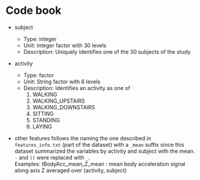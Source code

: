# Code book


* subject
  * Type: integer
  * Unit: integer factor with 30 levels
  * Description: Uniquely identifies one of the 30 subjects of the study

* activity
  * Type: factor
  * Unit: String factor with 6 levels
  * Description: Identifies an activity as one of
    1. WALKING
    2. WALKING_UPSTAIRS
    3. WALKING_DOWNSTAIRS
    4. SITTING
    5. STANDING
    6. LAYING

* other features  follows the naming the one described in `features_info.txt` (part of the dataset) with a `_mean` suffix since this dataset summarized the variables by activity and subject with the mean.
  <br />`-` and `()` were replaced with `_`.
  <br /> Examples: tBodyAcc_mean_Z_mean : mean body acceleration signal along axis Z averaged over (activity, subject)